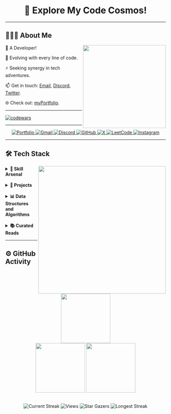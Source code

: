 <div align="center">
    <h1 style="border-bottom : none">🌌 Explore My Code Cosmos!</h1>
</div>

<hr>


## 👨🏻‍💻 **About Me** 
<img src="https://raw.githubusercontent.com/sanjay-kv/sanjay-kv/main/Assets/illustration.png" width="260px" align="right">

🚀 A Developer!<br>

🌱 Evolving with every line of code.<br>

⚡ Seeking synergy in tech adventures.<br>

📫 Get in touch: [Email](mailto:dhirajkr1117@gmail.com), [Discord](https://discord.gg/bKw582RV), [Twitter](https://x.com/drjsingh_?t=sel7LRDKnNsHUojOlChd9g&s=09).<br>

🌐 Check out:  [myPortfolio](https://singhscriptor.github.io/myPortFolio/).<br>


<hr>

[![codewars](https://www.codewars.com/users/singhScriptor/badges/large)](https://www.codewars.com/users/singhScriptor)


<hr>

<div align="center">
    <a href="https://singhscriptor.github.io/myPortFolio/" target="_blank">
        <img src="https://img.shields.io/badge/myPortfolio-2F4F4F?style=flat&logo=globe&logoColor=white" alt="Portfolio">
    </a>
    <a href="mailto:dhirajkr1117@gmail.com">
        <img src="https://img.shields.io/badge/-Gmail-D14836?style=flat&logo=gmail&logoColor=white" alt="Gmail">
    </a>
    <a href="https://discord.gg/bKw582RV" target="_blank">
        <img src="https://img.shields.io/badge/-Discord-7289DA?style=flat&logo=discord&logoColor=white" alt="Discord">
    </a>
    <a href="https://github.com/singhScriptor" target="_blank">
        <img src="https://img.shields.io/badge/-GitHub-353839?style=flat&logo=github&logoColor=white" alt="GitHub">
    </a>
    <a href="https://x.com/drjsingh_?t=sel7LRDKnNsHUojOlChd9g&s=09" target="_blank"> 
        <img src="https://img.shields.io/badge/-Twitter-000000?style=flat&logo=x&logoColor=white" alt="X"> 
    </a>
    <a href="https://leetcode.com/singhScriptor" target="_blank"> 
        <img src="https://img.shields.io/badge/-LeetCode-FFA116?style=flat&logo=leetcode&logoColor=white" alt="LeetCode"> 
    </a>
    <a href="https://instagram.com/drjsingh_" target="_blank">
        <img src="https://img.shields.io/badge/-Instagram-E4405F?style=flat&logo=instagram&logoColor=white" alt="Instagram">
    </a>
</div>

<hr>



## 🛠 Tech Stack 
<img src="https://media0.giphy.com/media/v1.Y2lkPTc5MGI3NjExc2E4a2o2Z3l0MHBqc2M4Z3RydGo4ZXUxYnNtd2dlMXcwM3c1d3ZhOSZlcD12MV9pbnRlcm5hbF9naWZfYnlfaWQmY3Q9Zw/f3iwJFOVOwuy7K6FFw/giphy.webp" width="400px" align="right">




<details><summary><strong>🔧 Skill Arsenal</strong></summary><br>

**Languages** <br>
<img src="https://img.shields.io/badge/-Python-437CAC?logo=python&logoColor=white&style=flat">&nbsp;
<img src="https://img.shields.io/badge/-HTML5-DE5934?logo=HTML5&logoColor=white&style=flat">&nbsp;
<img src="https://img.shields.io/badge/-CSS3-2275B2?logo=CSS3&logoColor=white&style=flat">&nbsp;
<img src="https://img.shields.io/badge/-JavaScript-323330?logo=javascript&logoColor=F7DF1E&style=flat">&nbsp;


<br>

**Frameworks & Libraries** <br>
<img src="https://img.shields.io/badge/-Bootstrap-8511FA?logo=bootstrap&logoColor=white&style=flat">&nbsp;
<img src="https://img.shields.io/badge/-Tailwind_CSS-38B2AC?logo=tailwind-css&logoColor=white&style=flat">&nbsp;
<img src="https://img.shields.io/badge/-Axios-671DDF?logo=axios&logoColor=white&style=flat">&nbsp;



<br>

**Tools & Platforms** <br>
<img src="https://img.shields.io/badge/-Visual%20Studio%20Code-25AEF4?logo=visualstudio&logoColor=white&style=flat">&nbsp;
<img src="https://img.shields.io/badge/-Postman-FF6C37?logo=postman&logoColor=white&style=flat">&nbsp;
<img src="https://img.shields.io/badge/-CRUD-4CAF50?logo=cruddotcom&logoColor=white&style=flat">&nbsp;
<img src="https://img.shields.io/badge/-Jupyter-FA0F00?logo=jupyter&logoColor=white&style=flat">&nbsp;
<img src="https://img.shields.io/badge/-REST%20API-02569B?logo=rest&logoColor=white&style=flat">&nbsp;

<br>

**Operating Systems** <br>
<img src="https://img.shields.io/badge/-Windows-0F7BCF?logo=windows&logoColor=white&style=flat">&nbsp;
<img src="https://img.shields.io/badge/-Linux-EDBD2B?logo=linux&logoColor=black&style=flat">&nbsp;
<img src="https://img.shields.io/badge/-Macos-F7F7F7?logo=macos&logoColor=black&style=flat">&nbsp;

<br>

**Version Control** <br>
<img src="https://img.shields.io/badge/-Git-F05033?logo=git&logoColor=white&style=flat">&nbsp;
<img src="https://img.shields.io/badge/-GitHub-181717?logo=github&logoColor=white&style=flat">&nbsp;

</details> <br>


<details><summary><b>🔖 Projects</b></summary><br>

 ✨ [myPortFolio](https://github.com/singhScriptor/myPortFolio): Personal portfolio showcasing my work and skills. [Live Demo](https://singhscriptor.github.io/myPortFolio/)<br>
✨ [ExpenseTracker](https://github.com/singhScriptor/ExpenseTracker): Manage expenses with CRUD and local storage. [Live Demo](https://singhscriptor.github.io/ExpenseTracker/)<br>
✨ [Order Management System](https://github.com/singhScriptor/OrderManagement): CRUD and local storage features. [Live Demo](https://singhscriptor.github.io/OrderManagement/)<br>
✨ [Coding Assessment L-2 Cart Application](https://github.com/singhScriptor/L2-Assesment): Cart features with fetch and local storage. [Live Demo](https://singhscriptor.github.io/L2-Assesment/)<br>
✨ [StreakCounter](https://github.com/singhScriptor/StreakCounter): Track your GitHub contribution streaks. [Live Demo](https://singhscriptor.github.io/StreakCounter/)<br>

✨ [Elusive Button](https://github.com/singhScriptor/elusiveButton): Interactive buttons with elusive behavior. [Live Demo](https://singhscriptor.github.io/elusiveButton/)<br>
✨ [Car Game](https://github.com/singhScriptor/carGame): Developed using JavaScript with CSS for styling. [Live Demo](https://singhscriptor.github.io/carGame/) <br>

<b> 🏭 Ongoing Project</b>

🚧 [myWebSite](https://github.com/singhScriptor/mywebSite): Developing a new website using modern web technologies (currently in progress).<br>
🚧 [DSA-Python](https://github.com/singhScriptor/DsaPython): Practicing data structures and algorithms using Python (work in progress).


</details><br>

 
<details><summary><b>📊 Data Structures and Algorithms</b></summary><br>

- **[JavaScript](https://github.com/singhScriptor/DSA)**
</details><br>


<details><summary><b>📚 Curated Reads</b></summary>

I regularly share useful reads on GitHub Gists. Below are some of the helpful ones.👇<br>
  📘 [Data Structure & JavaScript Sheet](https://gist.github.com/singhScriptor/a053bd4bac816c7a067ba9fb203b6111)<br>
  📒 [CSS Sheet](https://gist.github.com/singhScriptor/9d8ec1dd6fbbb31de7a363b7fed82a97)<br>
  📙 [HTML Sheet](https://gist.github.com/singhScriptor/af2d9e42131a45ce83a5527e51946c64)<br>
  📗 [Github Sheet](https://gist.github.com/singhScriptor/81ea35052f31102a115c005d27a9d708)<br>
  📔 [big O sheet](https://gist.github.com/singhScriptor/18549467246dcd56cdcd07e30baf2880)<br>
  
</details>


<hr>

## ⚙️ GitHub Activity

<div align="center">
    <img src="http://github-profile-summary-cards.vercel.app/api/cards/profile-details?username=singhScriptor&theme=github_dark&hide_border=true" height="155em"/><br>
  <img src="http://github-profile-summary-cards.vercel.app/api/cards/stats?username=singhScriptor&theme=github_dark&hide_border=true" height="155em"/>
  <img src="http://github-profile-summary-cards.vercel.app/api/cards/productive-time?username=singhScriptor&theme=github_dark&utcOffset=8&hide_border=true"height="155em"/>
</div><br>

<div align="center">

 ![Current Streak](https://img.shields.io/badge/dynamic/json?color=663399&label=Current%20Streak&labelColor=C71585&query=%24.currentStreak.length&url=https%3A%2F%2Fgithub-readme-streak-stats.herokuapp.com%2F%3Fuser%3DsinghScriptor%26type%3Djson&suffix=%20days&style=social) ![Views](https://komarev.com/ghpvc/?username=singhScriptor&color=20B2AA&label=Views&labelColor=FA8072&style=social) 
 ![Star Gazers](https://img.shields.io/github/stars/singhScriptor?label=Star%20Gazers&style=social) ![Longest Streak](https://img.shields.io/badge/dynamic/json?color=blue&label=Longest%20Streak&labelColor=DDA0DD&query=%24.longestStreak.length&url=https%3A%2F%2Fgithub-readme-streak-stats.herokuapp.com%2F%3Fuser%3DsinghScriptor%26type%3Djson&suffix=%20days&style=social)



</div>







   







  










